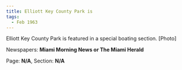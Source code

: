 ```yaml
---  
title: Elliott Key County Park is  
tags:  
  - Feb 1963  
---  
```

  
Elliott Key County Park is featured in a special boating section. [Photo]  
  
Newspapers: **Miami Morning News or The Miami Herald**  
  
Page: **N/A**, Section: **N/A** 
